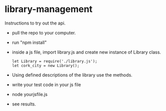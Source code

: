 # library-management

Instructions to try out the api.

* pull the repo to your computer.
* run "npm install"

* inside a js file, import library.js and create new instance of Library class.

      let Library = require('./library.js');
      let cork_city = new Library();

* Using defined descriptions of the library use the methods. 
* write your test code in your js file
* node yourjsfile.js
* see results.
